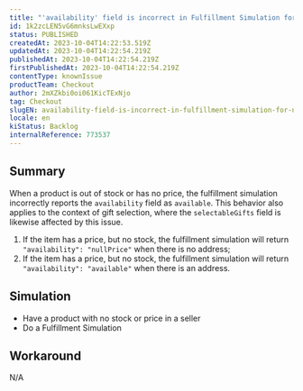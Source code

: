 ```yaml
---
title: "'availability' field is incorrect in Fulfillment Simulation for no stock or price products"
id: 1k2zcLEN5vG6mnksLwEXxp
status: PUBLISHED
createdAt: 2023-10-04T14:22:53.519Z
updatedAt: 2023-10-04T14:22:54.219Z
publishedAt: 2023-10-04T14:22:54.219Z
firstPublishedAt: 2023-10-04T14:22:54.219Z
contentType: knownIssue
productTeam: Checkout
author: 2mXZkbi0oi061KicTExNjo
tag: Checkout
slugEN: availability-field-is-incorrect-in-fulfillment-simulation-for-no-stock-or-price-products
locale: en
kiStatus: Backlog
internalReference: 773537
---
```


## Summary


When a product is out of stock or has no price, the fulfillment simulation incorrectly reports the `availability` field as `available`.
This behavior also applies to the context of gift selection, where the `selectableGifts` field is likewise affected by this issue.


1. If the item has a price, but no stock, the fulfillment simulation will return `"availability": "nullPrice"` when there is no address;
2. If the item has a price, but no stock, the fulfillment simulation will return `"availability": "available"` when there is an address.


##

## Simulation



- Have a product with no stock or price in a seller
- Do a Fulfillment Simulation


##

## Workaround


N/A




